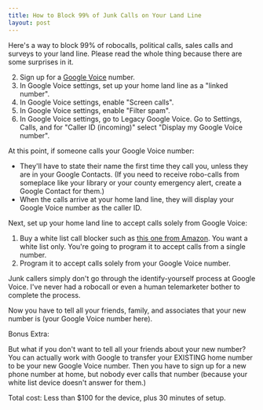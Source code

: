 ```yaml
---
title: How to Block 99% of Junk Calls on Your Land Line
layout: post
---
```


Here's a way to block 99% of robocalls, political calls, sales calls and surveys to your land line.  Please read the whole thing because there are some surprises in it.

2. Sign up for a [Google Voice](https://voice.google.com/about) number.
3. In Google Voice settings, set up your home land line as a "linked number".
4. In Google Voice settings, enable "Screen calls".
5. In Google Voice settings, enable "Filter spam".
6. In Google Voice settings, go to Legacy Google Voice.   Go to Settings, Calls, and for "Caller ID (incoming)" select "Display my Google Voice number".

At this point, if someone calls your Google Voice number:

* They'll have to state their name the first time they call you, unless they are in your Google Contacts. (If you need to receive robo-calls from someplace like your library or your county emergency alert, create a Google Contact for them.)
* When the calls arrive at your home land line, they will display your Google Voice number as the caller ID.

Next, set up your home land line to accept calls solely from Google Voice:

1. Buy a white list call blocker such as [this one from Amazon](https://www.amazon.com/CPR-Call-Blocker-Protect-Vulnerable/dp/B00LL9H0FM/ref=sr_1_6).  You want a white list only.  You're going to program it to accept calls from a single number.
2. Program it to accept calls solely from your Google Voice number.

Junk callers simply don't go through the identify-yourself process at Google Voice.  I've never had a robocall or even a human telemarketer bother to complete the process.

Now you have to tell all your friends, family, and associates that your new number is (your Google Voice number here).

Bonus Extra:

But what if you don't want to tell all your friends about your new number?  You can actually work with Google to transfer your EXISTING home number to be your new Google Voice number.  Then you have to sign up for a new phone number at home, but nobody ever calls that number (because your white list device doesn't answer for them.)

Total cost: Less than $100 for the device, plus 30 minutes of setup.
